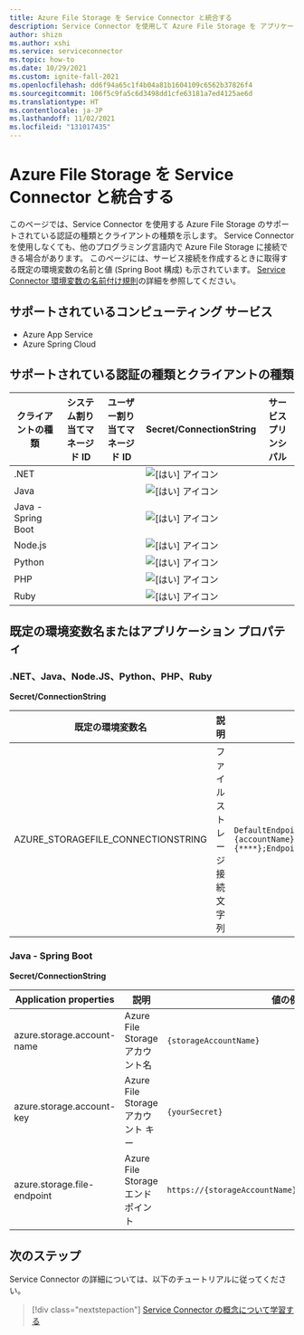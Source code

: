 ```yaml
---
title: Azure File Storage を Service Connector と統合する
description: Service Connector を使用して Azure File Storage を アプリケーションに統合する
author: shizn
ms.author: xshi
ms.service: serviceconnector
ms.topic: how-to
ms.date: 10/29/2021
ms.custom: ignite-fall-2021
ms.openlocfilehash: dd6f94a65c1f4b04a81b1604109c6562b37826f4
ms.sourcegitcommit: 106f5c9fa5c6d3498dd1cfe63181a7ed4125ae6d
ms.translationtype: HT
ms.contentlocale: ja-JP
ms.lasthandoff: 11/02/2021
ms.locfileid: "131017435"
---
```

# <a name="integrate-azure-file-storage-with-service-connector"></a>Azure File Storage を Service Connector と統合する

このページでは、Service Connector を使用する Azure File Storage のサポートされている認証の種類とクライアントの種類を示します。 Service Connector を使用しなくても、他のプログラミング言語内で Azure File Storage に接続できる場合があります。 このページには、サービス接続を作成するときに取得する既定の環境変数の名前と値 (Spring Boot 構成) も示されています。 [Service Connector 環境変数の名前付け規則](concept-service-connector-internals.md)の詳細を参照してください。

## <a name="supported-compute-service"></a>サポートされているコンピューティング サービス

- Azure App Service
- Azure Spring Cloud

## <a name="supported-authentication-types-and-client-types"></a>サポートされている認証の種類とクライアントの種類

| クライアントの種類 | システム割り当てマネージド ID | ユーザー割り当てマネージド ID | Secret/ConnectionString | サービス プリンシパル |
| --- | --- | --- | --- | --- |
| .NET | | | ![[はい] アイコン](./media/green-check.png) | |
| Java | | | ![[はい] アイコン](./media/green-check.png) | |
| Java - Spring Boot | | | ![[はい] アイコン](./media/green-check.png) | |
| Node.js | | | ![[はい] アイコン](./media/green-check.png) | |
| Python | | | ![[はい] アイコン](./media/green-check.png) | |
| PHP | | | ![[はい] アイコン](./media/green-check.png) | |
| Ruby | | | ![[はい] アイコン](./media/green-check.png) | |



## <a name="default-environment-variable-names-or-application-properties"></a>既定の環境変数名またはアプリケーション プロパティ

### <a name="net-java-nodejs-python-php-and-ruby"></a>.NET、Java、Node.JS、Python、PHP、Ruby

**Secret/ConnectionString**

| 既定の環境変数名 | 説明 | 値の例 |
| --- | --- | --- |
| AZURE_STORAGEFILE_CONNECTIONSTRING | ファイル ストレージ接続文字列 | `DefaultEndpointsProtocol=https;AccountName={accountName};AccountKey={****};EndpointSuffix=core.windows.net` |


### <a name="java---spring-boot"></a>Java - Spring Boot

**Secret/ConnectionString**

| Application properties | 説明 | 値の例 |
| --- | --- | --- |
| azure.storage.account-name | Azure File Storage アカウント名 | `{storageAccountName}` |
| azure.storage.account-key | Azure File Storage アカウント キー | `{yourSecret}` |
| azure.storage.file-endpoint | Azure File Storage エンドポイント | `https://{storageAccountName}.file.core.windows.net/` |


## <a name="next-steps"></a>次のステップ

Service Connector の詳細については、以下のチュートリアルに従ってください。

> [!div class="nextstepaction"]
> [Service Connector の概念について学習する](./concept-service-connector-internals.md)
